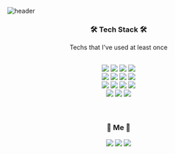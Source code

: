 ![header](https://capsule-render.vercel.app/api?type=waving&color=auto&height=270&section=header&text=EomDeokhyeon&fontSize=75)

<div align="center">
<h3>🛠 Tech Stack 🛠 </h3>
Techs that I've used at least once <br/><br/>

<img src="https://img.shields.io/badge/HTML5-E34F26?style=flat-square&logo=HTML5&logoColor=white"/> <img src="https://img.shields.io/badge/CSS3-1572B6?style=flat-square&logo=CSS3&logoColor=white"/> <img src="https://img.shields.io/badge/Javascript-F7DF1E?style=flat-square&logo=Javascript&logoColor=black"/> <img src="https://img.shields.io/badge/jQuery-0769AD?style=flat-square&logo=jQuery&logoColor=white"/> <br/> <img src="https://img.shields.io/badge/React-61DAFB?style=flat-square&logo=React&logoColor=black"/> <img src="https://img.shields.io/badge/Next-000000?style=flat-square&logo=Next.js&logoColor=white"/> <img src="https://img.shields.io/badge/Redux-764ABC?style=flat-square&logo=Redux&logoColor=white"/> <img src="https://img.shields.io/badge/ReduxSaga-999999?style=flat-square&logo=Redux-Saga&logoColor=white"/> <br/> <img src="https://img.shields.io/badge/Node.js-339933?style=flat-square&logo=Node.js&logoColor=white"/> <img src="https://img.shields.io/badge/Express-000000?style=flat-square&logo=Express&logoColor=white"/> <img src="https://img.shields.io/badge/MySQL-4479A1?style=flat-square&logo=MySQL&logoColor=white"/> <img src="https://img.shields.io/badge/MongoDB-47A248?style=flat-square&logo=MongoDB&logoColor=white"/> <br /> <img src="https://img.shields.io/badge/Amazon AWS-232F3E?style=flat-square&logo=Amazon AWS&logoColor=white"/> <img src="https://img.shields.io/badge/Github-181717?style=flat-square&logo=Github&logoColor=white"/> <img src="https://img.shields.io/badge/Postman-FF6C37?style=flat-square&logo=Postman&logoColor=white"/> <br/><br/><br/>

<h3>🚀 Me 🚀</h3>
<a href="https://velog.io/@eomdh"><img src="https://img.shields.io/badge/Velog-20C997?style=flat-square&logo=Velog&logoColor=white"></a>
<a href="mailto:edh9692@gmail.com"><img src="https://img.shields.io/badge/Gmail-EA4335?style=flat-square&logo=Gmail&logoColor=white"></a>
<a href="https://instagram.com/eomdh_"><img src="https://img.shields.io/badge/Instagram-E4405F?style=flat-square&logo=Instagram&logoColor=white"></a> <br/><br/><br/>
</div>
